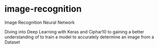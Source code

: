 # image-recognition
Image Recognition Neural Network

Diving into Deep Learning with Keras and Ciphar10 to gaining a better understanding of to train a model to accurately determine an image from a Dataset
